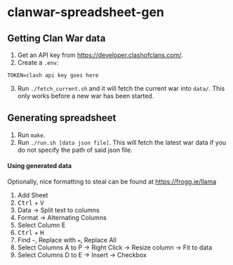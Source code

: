 # clanwar-spreadsheet-gen

## Getting Clan War data

1. Get an API key from https://developer.clashofclans.com/.
2. Create a `.env`:
```env
TOKEN=clash api key goes here
```
3. Run `./fetch_current.sh` and it will fetch the current war into `data/`.
This only works before a new war has been started.

## Generating spreadsheet

1. Run `make`.
2. Run `./run.sh [data json file]`.
This will fetch the latest war data if you do not specify the path of said json file.

#### Using generated data

Optionally, nice formatting to steal can be found at https://frogg.ie/llama

1. Add Sheet
2. <kbd>Ctrl</kbd> + <kbd>V</kbd>
3. Data → Split text to columns
4. Format → Alternating Columns
5. Select Column E
6. <kbd>Ctrl</kbd> + <kbd>H</kbd>
7. Find `~`, Replace with `=`, Replace All
8. Select Columns A to P → Right Click → Resize column → Fit to data
9. Select Columns D to E → Insert → Checkbox
